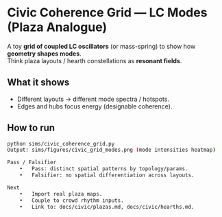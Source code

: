 # Civic Coherence Grid — LC Modes (Plaza Analogue)

A toy **grid of coupled LC oscillators** (or mass-spring) to show how **geometry shapes modes**.  
Think plaza layouts / hearth constellations as **resonant fields**.

## What it shows
- Different layouts → different mode spectra / hotspots.
- Edges and hubs focus energy (designable coherence).

## How to run
```bash
python sims/civic_coherence_grid.py
Output: sims/figures/civic_grid_modes.png (mode intensities heatmap)

Pass / Falsifier
	•	Pass: distinct spatial patterns by topology/params.
	•	Falsifier: no spatial differentiation across layouts.

Next
	•	Import real plaza maps.
	•	Couple to crowd rhythm inputs.
	•	Link to: docs/civic/plazas.md, docs/civic/hearths.md.
